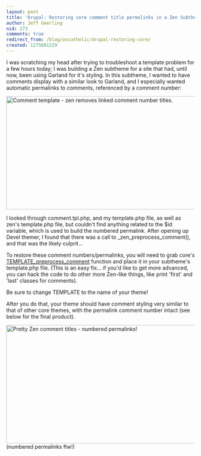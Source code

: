 ```yaml
---
layout: post
title: 'Drupal: Restoring core comment title permalinks in a Zen Subtheme'
author: Jeff Geerling
nid: 273
comments: true
redirect_from: /blog/oscatholic/drupal-restoring-core/
created: 1275601229
---
```

<p>I was scratching my head after trying to troubleshoot a template problem for a few hours today; I was building a Zen subtheme for a site that had, until now, been using Garland for it&#39;s styling. In this subtheme, I wanted to have comments display with a similar look to Garland, and I especially wanted automatic permalinks to comments, referenced by a comment number:</p>
<p class="rtecenter"><img alt="Comment template - zen removes linked comment number titles." height="302" src="http://www.opensourcecatholic.com/sites/opensourcecatholic.com/files/user-uploads/oscatholic/zen-comment-template.png" title="" width="600" /></p>
<p>I looked through comment.tpl.php, and my template.php file, as well as zen&#39;s template.php file, but couldn&#39;t find anything related to the $id variable, which is used to build the numbered permalink. After opening up Devel themer, I found that there was a call to _zen_preprocess_comment(), and that was the likely culprit...</p>
<p>To restore these comment numbers/permalinks, you will need to grab core&#39;s <a href="http://api.drupal.org/api/function/template_preprocess_comment/6">TEMPLATE_preprocess_comment</a> function and place it in your subtheme&#39;s template.php file. (This is an easy fix... if you&#39;d like to get more advanced, you can hack the code to do other more Zen-like things, like print &#39;first&#39; and &#39;last&#39; classes for comments).</p>
<p>Be sure to change TEMPLATE to the name of your theme!</p>
<p>After you do that, your theme should have comment styling very similar to that of other core themes, with the permalink comment number intact (see below for the final product).</p>
<p class="rtecenter"><img alt="Pretty Zen comment titles - numbered permalinks!" height="316" src="http://www.opensourcecatholic.com/sites/opensourcecatholic.com/files/user-uploads/oscatholic/pretty-zen-comment-titles.png" title="" width="600" /><br />
(numbered permalinks ftw!)</p>
